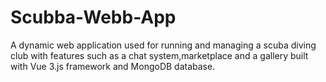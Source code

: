 # Scubba-Webb-App
A dynamic web application used for running and managing a scuba diving club 
with features such as a chat system,marketplace and a gallery built with Vue 3.js
framework and MongoDB database.
